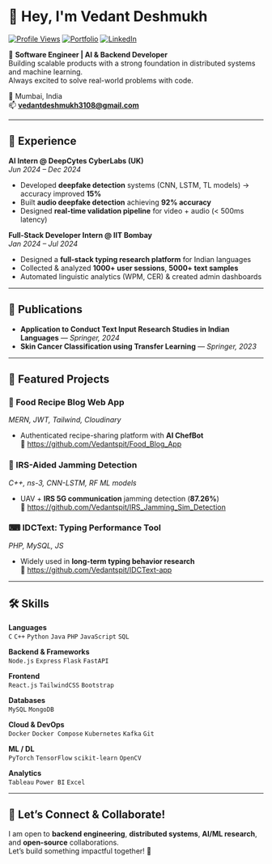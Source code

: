 # 👋 Hey, I'm Vedant Deshmukh  

[![Profile Views](https://komarev.com/ghpvc/?username=Vedantspit&color=blue&style=flat-square)]()
[![Portfolio](https://img.shields.io/badge/Portfolio-View-blue?style=flat-square&logo=google-chrome)]()
[![LinkedIn](https://img.shields.io/badge/LinkedIn-Connect-blue?style=flat-square&logo=linkedin)](https://www.linkedin.com/in/vedant-deshmukh-47b1a122a/)

🎯 **Software Engineer | AI & Backend Developer**  
Building scalable products with a strong foundation in distributed systems and machine learning.  
Always excited to solve real-world problems with code.  

📍 Mumbai, India  
📫 **vedantdeshmukh3108@gmail.com**

---

## 💼 Experience

**AI Intern @ DeepCytes CyberLabs (UK)**  
*Jun 2024 – Dec 2024*  
- Developed **deepfake detection** systems (CNN, LSTM, TL models) → accuracy improved **15%**  
- Built **audio deepfake detection** achieving **92% accuracy**  
- Designed **real-time validation pipeline** for video + audio (< 500ms latency)  

**Full-Stack Developer Intern @ IIT Bombay**  
*Jan 2024 – Jul 2024*  
- Designed a **full-stack typing research platform** for Indian languages  
- Collected & analyzed **1000+ user sessions**, **5000+ text samples**  
- Automated linguistic analytics (WPM, CER) & created admin dashboards  

---

## 📝 Publications

- **Application to Conduct Text Input Research Studies in Indian Languages** — *Springer, 2024*  
- **Skin Cancer Classification using Transfer Learning** — *Springer, 2023*  

---

## 🚀 Featured Projects

### 🍲 Food Recipe Blog Web App  
*MERN, JWT, Tailwind, Cloudinary*  
- Authenticated recipe-sharing platform with **AI ChefBot**  
🔗 https://github.com/Vedantspit/Food_Blog_App  

### 📡 IRS-Aided Jamming Detection  
*C++, ns-3, CNN-LSTM, RF ML models*  
- UAV + **IRS 5G communication** jamming detection (**87.26%**)  
🔗 https://github.com/Vedantspit/IRS_Jamming_Sim_Detection  

### ⌨ IDCText: Typing Performance Tool  
*PHP, MySQL, JS*  
- Widely used in **long-term typing behavior research**  
🔗 https://github.com/Vedantspit/IDCText-app  

---

## 🛠 Skills

**Languages**  
`C` `C++` `Python` `Java` `PHP` `JavaScript` `SQL`

**Backend & Frameworks**  
`Node.js` `Express` `Flask` `FastAPI`

**Frontend**  
`React.js` `TailwindCSS` `Bootstrap`

**Databases**  
`MySQL` `MongoDB`

**Cloud & DevOps**  
`Docker` `Docker Compose` `Kubernetes` `Kafka` `Git`

**ML / DL**  
`PyTorch` `TensorFlow` `scikit-learn` `OpenCV`

**Analytics**  
`Tableau` `Power BI` `Excel`

---

## 🤝 Let’s Connect & Collaborate!

I am open to **backend engineering**, **distributed systems**, **AI/ML research**, and **open-source** collaborations.  
Let’s build something impactful together! 🚀  

